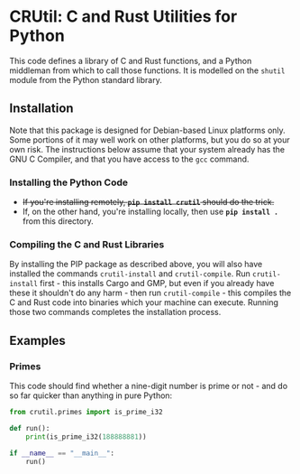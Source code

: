 # CRUtil: C and Rust Utilities for Python

This code defines a library of C and Rust functions, and a Python middleman from which to call those functions. It is modelled on the `shutil` module from the Python standard library.

## Installation

Note that this package is designed for Debian-based Linux platforms only. Some portions of it may well work on other platforms, but you do so at your own risk. The instructions below assume that your system already has the GNU C Compiler, and that you have access to the `gcc` command.

### Installing the Python Code

* ~~If you're installing remotely, **`pip install crutil`** should do the trick.~~
* If, on the other hand, you're installing locally, then use **`pip install .`** from this directory.

### Compiling the C and Rust Libraries

By installing the PIP package as described above, you will also have installed the commands `crutil-install` and `crutil-compile`. Run `crutil-install` first - this installs Cargo and GMP, but even if you already have these it shouldn't do any harm - then run `crutil-compile` - this compiles the C and Rust code into binaries which your machine can execute. Running those two commands completes the installation process.

## Examples

### Primes

This code should find whether a nine-digit number is prime or not - and do so far quicker than anything in pure Python:

```python
from crutil.primes import is_prime_i32

def run():
    print(is_prime_i32(188888881))

if __name__ == "__main__":
    run()
```
